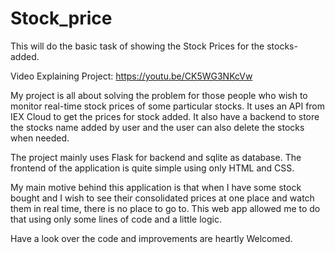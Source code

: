 # Stock_price
This will do the basic task of showing the Stock Prices for the stocks-added.

Video Explaining Project: https://youtu.be/CK5WG3NKcVw

My project is all about solving the problem for those people who wish to monitor real-time stock prices of some particular stocks. 
It uses an API from IEX Cloud to get the prices for stock added. It also have a backend to store the stocks name added by user and the user can also delete the stocks when needed.

The project mainly uses Flask for backend and sqlite as database. The frontend of the application is quite simple using only HTML and CSS.

My main motive behind this application is that when I have some stock bought and I wish to see their consolidated prices at one place and watch them in real time, there is no place to go to. This web app allowed me to do that using only some lines of code and a little logic.

Have a look over the code and improvements are heartly Welcomed.
